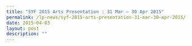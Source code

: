 ```yaml
---
title: "SYF 2015 Arts Presentation : 31 Mar – 30 Apr 2015"
permalink: /lp-news/syf-2015-arts-presentation-31-mar-30-apr-2015/
date: 2015-04-03
layout: post
description: ""
---
```

